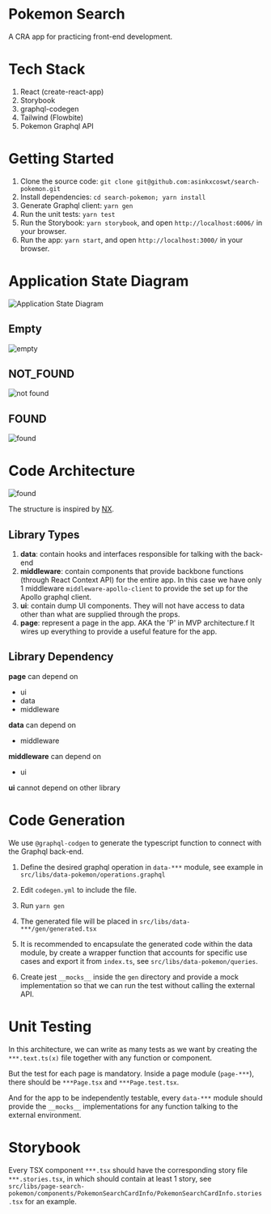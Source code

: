 # Pokemon Search

A CRA app for practicing front-end development.

# Tech Stack

1. React (create-react-app)
2. Storybook
3. graphql-codegen
4. Tailwind (Flowbite)
5. Pokemon Graphql API

# Getting Started

1. Clone the source code: `git clone git@github.com:asinkxcoswt/search-pokemon.git`
2. Install dependencies: `cd search-pokemon; yarn install`
3. Generate Graphql client: `yarn gen`
4. Run the unit tests: `yarn test`
5. Run the Storybook: `yarn storybook`, and open `http://localhost:6006/` in your browser.
6. Run the app: `yarn start`, and open `http://localhost:3000/` in your browser.

# Application State Diagram

![Application State Diagram](./documentation/application-state-diagram.png)

## Empty

![empty](./documentation/empty.png)

## NOT_FOUND

![not found](./documentation/not_found.png)

## FOUND

![found](./documentation/found.png)

# Code Architecture

![found](./documentation/code_architecture.png)

The structure is inspired by [NX](https://nx.dev/structure/library-types).

## Library Types

1. **data**: contain hooks and interfaces responsible for talking with the back-end
2. **middleware**: contain components that provide backbone functions (through React Context API) for the entire app. In this case we have only 1 middleware `middleware-apollo-client` to provide the set up for the Apollo graphql client.
3. **ui**: contain dump UI components. They will not have access to data other than what are supplied through the props.
4. **page**: represent a page in the app. AKA the 'P' in MVP architecture.f It wires up everything to provide a useful feature for the app.

## Library Dependency

**page** can depend on

- ui
- data
- middleware

**data** can depend on

- middleware

**middleware** can depend on

- ui

**ui** cannot depend on other library

# Code Generation

We use `@graphql-codgen` to generate the typescript function to connect with the Graphql back-end.

1. Define the desired graphql operation in `data-***` module, see example in `src/libs/data-pokemon/operations.graphql`

2. Edit `codegen.yml` to include the file.
3. Run `yarn gen`
4. The generated file will be placed in `src/libs/data-***/gen/generated.tsx`
5. It is recommended to encapsulate the generated code within the data module, by create a wrapper function that accounts for specific use cases and export it from `index.ts`, see `src/libs/data-pokemon/queries`.
6. Create jest `__mocks__` inside the `gen` directory and provide a mock implementation so that we can run the test without calling the external API.

# Unit Testing

In this architecture, we can write as many tests as we want by creating the `***.text.ts(x)` file together with any function or component.

But the test for each page is mandatory. Inside a page module (`page-***`), there should be `***Page.tsx` and `***Page.test.tsx`.

And for the app to be independently testable, every `data-***` module should provide the `__mocks__` implementations for any function talking to the external environment.

# Storybook

Every TSX component `***.tsx` should have the corresponding story file `***.stories.tsx`, in which should contain at least 1 story, see `src/libs/page-search-pokemon/components/PokemonSearchCardInfo/PokemonSearchCardInfo.stories.tsx` for an example.
